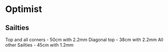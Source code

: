 # Optimist

## Sailties

Top and all corners - 50cm with 2.2mm
Diagonal top - 38cm with 2.2mm
All other Sailties - 45cm with 1.2mm
